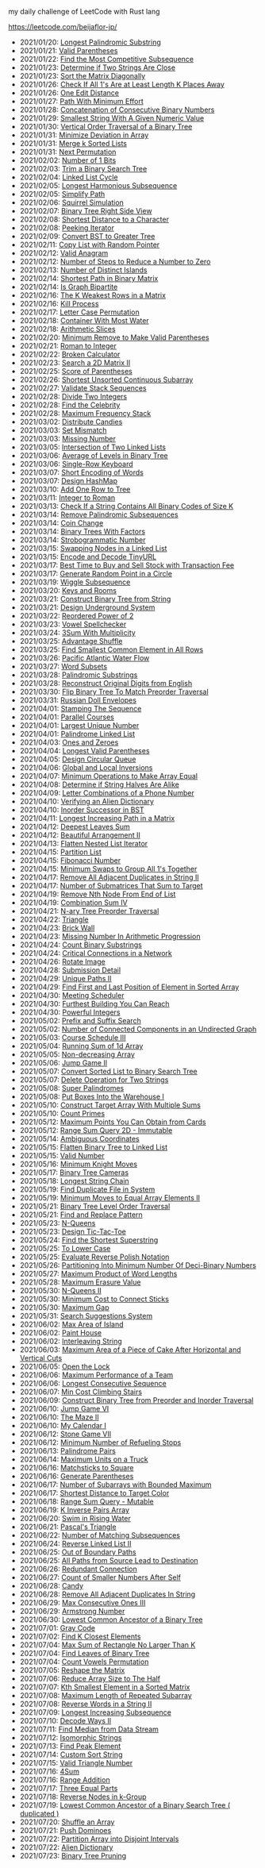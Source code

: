 my daily challenge of LeetCode with Rust lang

https://leetcode.com/beijaflor-jp/

- 2021/01/20: [Longest Palindromic Substring](https://leetcode.com/explore/challenge/card/january-leetcoding-challenge-2021/581/week-3-january-15th-january-21st/3609/)
- 2021/01/21: [Valid Parentheses](https://leetcode.com/explore/featured/card/january-leetcoding-challenge-2021/581/week-3-january-15th-january-21st/3610/)
- 2021/01/22: [Find the Most Competitive Subsequence](https://leetcode.com/explore/featured/card/january-leetcoding-challenge-2021/581/week-3-january-15th-january-21st/3611/)
- 2021/01/23: [Determine if Two Strings Are Close](https://leetcode.com/explore/item/3613)
- 2021/01/23: [Sort the Matrix Diagonally](https://leetcode.com/explore/challenge/card/january-leetcoding-challenge-2021/582/week-4-january-22nd-january-28th/3614/)
- 2021/01/26: [Check If All 1's Are at Least Length K Places Away](https://leetcode.com/explore/challenge/card/january-leetcoding-challenge-2021/582/week-4-january-22nd-january-28th/3616/)
- 2021/01/26: [One Edit Distance](https://leetcode.com/explore/challenge/card/january-leetcoding-challenge-2021/582/week-4-january-22nd-january-28th/3612/)
- 2021/01/27: [Path With Minimum Effort](https://leetcode.com/explore/challenge/card/january-leetcoding-challenge-2021/582/week-4-january-22nd-january-28th/3617/)
- 2021/01/28: [Concatenation of Consecutive Binary Numbers](https://leetcode.com/explore/challenge/card/january-leetcoding-challenge-2021/582/week-4-january-22nd-january-28th/3618/)
- 2021/01/29: [Smallest String With A Given Numeric Value](https://leetcode.com/explore/challenge/card/january-leetcoding-challenge-2021/582/week-4-january-22nd-january-28th/3619/)
- 2021/01/30: [Vertical Order Traversal of a Binary Tree](https://leetcode.com/explore/challenge/card/january-leetcoding-challenge-2021/583/week-5-january-29th-january-31st/3621/)
- 2021/01/31: [Minimize Deviation in Array](https://leetcode.com/explore/featured/card/january-leetcoding-challenge-2021/583/week-5-january-29th-january-31st/3622/)
- 2021/01/31: [Merge k Sorted Lists](https://leetcode.com/explore/challenge/card/january-leetcoding-challenge-2021/582/week-4-january-22nd-january-28th/3615/)
- 2021/01/31: [Next Permutation](https://leetcode.com/explore/challenge/card/january-leetcoding-challenge-2021/583/week-5-january-29th-january-31st/3623/)
- 2021/02/02: [Number of 1 Bits](https://leetcode.com/explore/featured/card/february-leetcoding-challenge-2021/584/week-1-february-1st-february-7th/3625/)
- 2021/02/03: [Trim a Binary Search Tree](https://leetcode.com/explore/challenge/card/february-leetcoding-challenge-2021/584/week-1-february-1st-february-7th/3626/)
- 2021/02/04: [Linked List Cycle](https://leetcode.com/explore/featured/card/february-leetcoding-challenge-2021/584/week-1-february-1st-february-7th/3627/)
- 2021/02/05: [Longest Harmonious Subsequence](https://leetcode.com/explore/challenge/card/february-leetcoding-challenge-2021/584/week-1-february-1st-february-7th/3628/)
- 2021/02/05: [Simplify Path](https://leetcode.com/explore/challenge/card/february-leetcoding-challenge-2021/584/week-1-february-1st-february-7th/3629/)
- 2021/02/06: [Squirrel Simulation](https://leetcode.com/explore/challenge/card/february-leetcoding-challenge-2021/584/week-1-february-1st-february-7th/3624/)
- 2021/02/07: [Binary Tree Right Side View](https://leetcode.com/explore/featured/card/february-leetcoding-challenge-2021/584/week-1-february-1st-february-7th/3630/)
- 2021/02/08: [Shortest Distance to a Character](https://leetcode.com/explore/challenge/card/february-leetcoding-challenge-2021/584/week-1-february-1st-february-7th/3631/)
- 2021/02/08: [Peeking Iterator](https://leetcode.com/explore/featured/card/february-leetcoding-challenge-2021/585/week-2-february-8th-february-14th/3633/)
- 2021/02/09: [Convert BST to Greater Tree](https://leetcode.com/explore/challenge/card/february-leetcoding-challenge-2021/585/week-2-february-8th-february-14th/3634/)
- 2021/02/11: [Copy List with Random Pointer](https://leetcode.com/explore/featured/card/february-leetcoding-challenge-2021/585/week-2-february-8th-february-14th/3635/)
- 2021/02/12: [Valid Anagram](https://leetcode.com/explore/challenge/card/february-leetcoding-challenge-2021/585/week-2-february-8th-february-14th/3636/)
- 2021/02/12: [Number of Steps to Reduce a Number to Zero](https://leetcode.com/explore/challenge/card/february-leetcoding-challenge-2021/585/week-2-february-8th-february-14th/3637/)
- 2021/02/13: [Number of Distinct Islands](https://leetcode.com/explore/challenge/card/february-leetcoding-challenge-2021/585/week-2-february-8th-february-14th/3632/)
- 2021/02/14: [Shortest Path in Binary Matrix](https://leetcode.com/explore/challenge/card/february-leetcoding-challenge-2021/585/week-2-february-8th-february-14th/3638/)
- 2021/02/14: [Is Graph Bipartite](https://leetcode.com/explore/featured/card/february-leetcoding-challenge-2021/585/week-2-february-8th-february-14th/3639/)
- 2021/02/16: [The K Weakest Rows in a Matrix](https://leetcode.com/explore/featured/card/february-leetcoding-challenge-2021/586/week-3-february-15th-february-21st/3641/)
- 2021/02/16: [Kill Process](https://leetcode.com/explore/featured/card/february-leetcoding-challenge-2021/586/week-3-february-15th-february-21st/3640/)
- 2021/02/17: [Letter Case Permutation](https://leetcode.com/explore/featured/card/february-leetcoding-challenge-2021/586/week-3-february-15th-february-21st/3642/)
- 2021/02/18: [Container With Most Water](https://leetcode.com/explore/featured/card/february-leetcoding-challenge-2021/586/week-3-february-15th-february-21st/3643/)
- 2021/02/18: [Arithmetic Slices](https://leetcode.com/explore/featured/card/february-leetcoding-challenge-2021/586/week-3-february-15th-february-21st/3644/)
- 2021/02/20: [Minimum Remove to Make Valid Parentheses](https://leetcode.com/explore/challenge/card/february-leetcoding-challenge-2021/586/week-3-february-15th-february-21st/3645/)
- 2021/02/21: [Roman to Integer](https://leetcode.com/explore/featured/card/february-leetcoding-challenge-2021/586/week-3-february-15th-february-21st/3646/)
- 2021/02/22: [Broken Calculator](https://leetcode.com/explore/featured/card/february-leetcoding-challenge-2021/586/week-3-february-15th-february-21st/3647/)
- 2021/02/23: [Search a 2D Matrix II](https://leetcode.com/explore/challenge/card/february-leetcoding-challenge-2021/587/week-4-february-22nd-february-28th/3650/)
- 2021/02/25: [Score of Parentheses](https://leetcode.com/explore/challenge/card/february-leetcoding-challenge-2021/587/week-4-february-22nd-february-28th/3651/)
- 2021/02/26: [Shortest Unsorted Continuous Subarray](https://leetcode.com/explore/challenge/card/february-leetcoding-challenge-2021/587/week-4-february-22nd-february-28th/3652/)
- 2021/02/27: [Validate Stack Sequences](https://leetcode.com/explore/challenge/card/february-leetcoding-challenge-2021/587/week-4-february-22nd-february-28th/3653/)
- 2021/02/28: [Divide Two Integers](https://leetcode.com/explore/challenge/card/february-leetcoding-challenge-2021/587/week-4-february-22nd-february-28th/3654/)
- 2021/02/28: [Find the Celebrity](https://leetcode.com/explore/challenge/card/february-leetcoding-challenge-2021/587/week-4-february-22nd-february-28th/3648/)
- 2021/02/28: [Maximum Frequency Stack](https://leetcode.com/explore/challenge/card/february-leetcoding-challenge-2021/587/week-4-february-22nd-february-28th/3655/)
- 2021/03/02: [Distribute Candies](https://leetcode.com/explore/challenge/card/march-leetcoding-challenge-2021/588/week-1-march-1st-march-7th/3657/)
- 2021/03/03: [Set Mismatch](https://leetcode.com/explore/challenge/card/march-leetcoding-challenge-2021/588/week-1-march-1st-march-7th/3658/)
- 2021/03/03: [Missing Number](https://leetcode.com/explore/featured/card/march-leetcoding-challenge-2021/588/week-1-march-1st-march-7th/3659/)
- 2021/03/05: [Intersection of Two Linked Lists](https://leetcode.com/explore/challenge/card/march-leetcoding-challenge-2021/588/week-1-march-1st-march-7th/3660/)
- 2021/03/06: [Average of Levels in Binary Tree](https://leetcode.com/explore/challenge/card/march-leetcoding-challenge-2021/588/week-1-march-1st-march-7th/3661/)
- 2021/03/06: [Single-Row Keyboard](https://leetcode.com/explore/featured/card/march-leetcoding-challenge-2021/588/week-1-march-1st-march-7th/3656/)
- 2021/03/07: [Short Encoding of Words](https://leetcode.com/explore/featured/card/march-leetcoding-challenge-2021/588/week-1-march-1st-march-7th/3662/)
- 2021/03/07: [Design HashMap](https://leetcode.com/explore/challenge/card/march-leetcoding-challenge-2021/588/week-1-march-1st-march-7th/3663/)
- 2021/03/10: [Add One Row to Tree](https://leetcode.com/explore/challenge/card/march-leetcoding-challenge-2021/589/week-2-march-8th-march-14th/3666/)
- 2021/03/11: [Integer to Roman](https://leetcode.com/explore/challenge/card/march-leetcoding-challenge-2021/589/week-2-march-8th-march-14th/3667/)
- 2021/03/13: [Check If a String Contains All Binary Codes of Size K](https://leetcode.com/explore/challenge/card/march-leetcoding-challenge-2021/589/week-2-march-8th-march-14th/3669/)
- 2021/03/14: [Remove Palindromic Subsequences](https://leetcode.com/explore/challenge/card/march-leetcoding-challenge-2021/589/week-2-march-8th-march-14th/3665/)
- 2021/03/14: [Coin Change](https://leetcode.com/explore/challenge/card/march-leetcoding-challenge-2021/589/week-2-march-8th-march-14th/3668/)
- 2021/03/14: [Binary Trees With Factors](https://leetcode.com/explore/challenge/card/march-leetcoding-challenge-2021/589/week-2-march-8th-march-14th/3670/)
- 2021/03/14: [Strobogrammatic Number](https://leetcode.com/explore/featured/card/march-leetcoding-challenge-2021/589/week-2-march-8th-march-14th/3664/)
- 2021/03/15: [Swapping Nodes in a Linked List](https://leetcode.com/explore/featured/card/march-leetcoding-challenge-2021/589/week-2-march-8th-march-14th/3671/)
- 2021/03/15: [Encode and Decode TinyURL](https://leetcode.com/explore/challenge/card/march-leetcoding-challenge-2021/590/week-3-march-15th-march-21st/3673/)
- 2021/03/17: [Best Time to Buy and Sell Stock with Transaction Fee](https://leetcode.com/explore/challenge/card/march-leetcoding-challenge-2021/590/week-3-march-15th-march-21st/3674/)
- 2021/03/17: [Generate Random Point in a Circle](https://leetcode.com/explore/challenge/card/march-leetcoding-challenge-2021/590/week-3-march-15th-march-21st/3675/)
- 2021/03/19: [Wiggle Subsequence](https://leetcode.com/explore/challenge/card/march-leetcoding-challenge-2021/590/week-3-march-15th-march-21st/3676/)
- 2021/03/20: [Keys and Rooms](https://leetcode.com/explore/challenge/card/march-leetcoding-challenge-2021/590/week-3-march-15th-march-21st/3677/)
- 2021/03/21: [Construct Binary Tree from String](https://leetcode.com/explore/challenge/card/march-leetcoding-challenge-2021/590/week-3-march-15th-march-21st/3672/)
- 2021/03/21: [Design Underground System](https://leetcode.com/explore/challenge/card/march-leetcoding-challenge-2021/590/week-3-march-15th-march-21st/3678/)
- 2021/03/22: [Reordered Power of 2](https://leetcode.com/explore/challenge/card/march-leetcoding-challenge-2021/590/week-3-march-15th-march-21st/3679/)
- 2021/03/23: [Vowel Spellchecker](https://leetcode.com/explore/challenge/card/march-leetcoding-challenge-2021/591/week-4-march-22nd-march-28th/3681/)
- 2021/03/24: [3Sum With Multiplicity](https://leetcode.com/explore/challenge/card/march-leetcoding-challenge-2021/591/week-4-march-22nd-march-28th/3682/)
- 2021/03/25: [Advantage Shuffle](https://leetcode.com/explore/challenge/card/march-leetcoding-challenge-2021/591/week-4-march-22nd-march-28th/3683/)
- 2021/03/25: [Find Smallest Common Element in All Rows](https://leetcode.com/explore/challenge/card/march-leetcoding-challenge-2021/591/week-4-march-22nd-march-28th/3680/)
- 2021/03/26: [Pacific Atlantic Water Flow](https://leetcode.com/explore/featured/card/march-leetcoding-challenge-2021/591/week-4-march-22nd-march-28th/3684/)
- 2021/03/27: [Word Subsets](https://leetcode.com/explore/featured/card/march-leetcoding-challenge-2021/591/week-4-march-22nd-march-28th/3685/)
- 2021/03/28: [Palindromic Substrings](https://leetcode.com/explore/featured/card/march-leetcoding-challenge-2021/591/week-4-march-22nd-march-28th/3686/)
- 2021/03/28: [Reconstruct Original Digits from English](https://leetcode.com/explore/challenge/card/march-leetcoding-challenge-2021/591/week-4-march-22nd-march-28th/3687/)
- 2021/03/30: [Flip Binary Tree To Match Preorder Traversal](https://leetcode.com/explore/challenge/card/march-leetcoding-challenge-2021/592/week-5-march-29th-march-31st/3689/)
- 2021/03/31: [Russian Doll Envelopes](https://leetcode.com/explore/challenge/card/march-leetcoding-challenge-2021/592/week-5-march-29th-march-31st/3690/)
- 2021/04/01: [Stamping The Sequence](https://leetcode.com/explore/challenge/card/march-leetcoding-challenge-2021/592/week-5-march-29th-march-31st/3691/)
- 2021/04/01: [Parallel Courses](https://leetcode.com/explore/challenge/card/march-leetcoding-challenge-2021/592/week-5-march-29th-march-31st/3688/)
- 2021/04/01: [Largest Unique Number](https://leetcode.com/explore/featured/card/april-leetcoding-challenge-2021/593/week-1-april-1st-april-7th/3692/)
- 2021/04/01: [Palindrome Linked List](https://leetcode.com/explore/featured/card/april-leetcoding-challenge-2021/593/week-1-april-1st-april-7th/3693/)
- 2021/04/03: [Ones and Zeroes](https://leetcode.com/explore/featured/card/april-leetcoding-challenge-2021/593/week-1-april-1st-april-7th/3694/)
- 2021/04/04: [Longest Valid Parentheses](https://leetcode.com/explore/featured/card/april-leetcoding-challenge-2021/593/week-1-april-1st-april-7th/3695/)
- 2021/04/05: [Design Circular Queue](https://leetcode.com/explore/featured/card/april-leetcoding-challenge-2021/593/week-1-april-1st-april-7th/3696/)
- 2021/04/06: [Global and Local Inversions](https://leetcode.com/explore/featured/card/april-leetcoding-challenge-2021/593/week-1-april-1st-april-7th/3697/)
- 2021/04/07: [Minimum Operations to Make Array Equal](https://leetcode.com/explore/featured/card/april-leetcoding-challenge-2021/593/week-1-april-1st-april-7th/3698/)
- 2021/04/08: [Determine if String Halves Are Alike](https://leetcode.com/explore/featured/card/april-leetcoding-challenge-2021/593/week-1-april-1st-april-7th/3699/)
- 2021/04/09: [Letter Combinations of a Phone Number](https://leetcode.com/explore/featured/card/april-leetcoding-challenge-2021/594/week-2-april-8th-april-14th/3701/)
- 2021/04/10: [Verifying an Alien Dictionary](https://leetcode.com/explore/featured/card/april-leetcoding-challenge-2021/594/week-2-april-8th-april-14th/3702/)
- 2021/04/10: [Inorder Successor in BST](https://leetcode.com/explore/challenge/card/april-leetcoding-challenge-2021/594/week-2-april-8th-april-14th/3700/)
- 2021/04/11: [Longest Increasing Path in a Matrix](https://leetcode.com/explore/featured/card/april-leetcoding-challenge-2021/594/week-2-april-8th-april-14th/3703/)
- 2021/04/12: [Deepest Leaves Sum](https://leetcode.com/explore/featured/card/april-leetcoding-challenge-2021/594/week-2-april-8th-april-14th/3704/)
- 2021/04/12: [Beautiful Arrangement II](https://leetcode.com/explore/featured/card/april-leetcoding-challenge-2021/594/week-2-april-8th-april-14th/3705/)
- 2021/04/13: [Flatten Nested List Iterator](https://leetcode.com/explore/featured/card/april-leetcoding-challenge-2021/594/week-2-april-8th-april-14th/3706/)
- 2021/04/15: [Partition List](https://leetcode.com/explore/featured/card/april-leetcoding-challenge-2021/594/week-2-april-8th-april-14th/3707/)
- 2021/04/15: [Fibonacci Number](https://leetcode.com/explore/featured/card/april-leetcoding-challenge-2021/595/week-3-april-15th-april-21st/3709/)
- 2021/04/15: [Minimum Swaps to Group All 1's Together](https://leetcode.com/explore/featured/card/april-leetcoding-challenge-2021/595/week-3-april-15th-april-21st/3708/)
- 2021/04/17: [Remove All Adjacent Duplicates in String II](https://leetcode.com/explore/featured/card/april-leetcoding-challenge-2021/595/week-3-april-15th-april-21st/3710/)
- 2021/04/17: [Number of Submatrices That Sum to Target](https://leetcode.com/explore/featured/card/april-leetcoding-challenge-2021/595/week-3-april-15th-april-21st/3711/)
- 2021/04/19: [Remove Nth Node From End of List](https://leetcode.com/explore/featured/card/april-leetcoding-challenge-2021/595/week-3-april-15th-april-21st/3712/)
- 2021/04/19: [Combination Sum IV](https://leetcode.com/explore/featured/card/april-leetcoding-challenge-2021/595/week-3-april-15th-april-21st/3713/)
- 2021/04/21: [N-ary Tree Preorder Traversal](https://leetcode.com/explore/featured/card/april-leetcoding-challenge-2021/595/week-3-april-15th-april-21st/3714/)
- 2021/04/22: [Triangle](https://leetcode.com/explore/challenge/card/april-leetcoding-challenge-2021/595/week-3-april-15th-april-21st/3715/)
- 2021/04/23: [Brick Wall](https://leetcode.com/explore/featured/card/april-leetcoding-challenge-2021/596/week-4-april-22nd-april-28th/3717/)
- 2021/04/23: [Missing Number In Arithmetic Progression](https://leetcode.com/explore/challenge/card/april-leetcoding-challenge-2021/596/week-4-april-22nd-april-28th/3716/)
- 2021/04/24: [Count Binary Substrings](https://leetcode.com/explore/challenge/card/april-leetcoding-challenge-2021/596/week-4-april-22nd-april-28th/3718/)
- 2021/04/24: [Critical Connections in a Network](https://leetcode.com/explore/featured/card/april-leetcoding-challenge-2021/596/week-4-april-22nd-april-28th/3719/)
- 2021/04/26: [Rotate Image](https://leetcode.com/explore/featured/card/april-leetcoding-challenge-2021/596/week-4-april-22nd-april-28th/3720/)
- 2021/04/28: [Submission Detail](https://leetcode.com/explore/challenge/card/april-leetcoding-challenge-2021/596/week-4-april-22nd-april-28th/3722/)
- 2021/04/29: [Unique Paths II](https://leetcode.com/explore/challenge/card/april-leetcoding-challenge-2021/596/week-4-april-22nd-april-28th/3723/)
- 2021/04/29: [Find First and Last Position of Element in Sorted Array](https://leetcode.com/explore/featured/card/april-leetcoding-challenge-2021/597/week-5-april-29th-april-30th/3725/)
- 2021/04/30: [Meeting Scheduler](https://leetcode.com/explore/featured/card/april-leetcoding-challenge-2021/597/week-5-april-29th-april-30th/3724/)
- 2021/04/30: [Furthest Building You Can Reach](https://leetcode.com/explore/featured/card/april-leetcoding-challenge-2021/596/week-4-april-22nd-april-28th/3721/)
- 2021/04/30: [Powerful Integers](https://leetcode.com/explore/featured/card/april-leetcoding-challenge-2021/597/week-5-april-29th-april-30th/3726/)
- 2021/05/02: [Prefix and Suffix Search](https://leetcode.com/explore/featured/card/may-leetcoding-challenge-2021/598/week-1-may-1st-may-7th/3728/)
- 2021/05/02: [Number of Connected Components in an Undirected Graph](https://leetcode.com/explore/challenge/card/may-leetcoding-challenge-2021/598/week-1-may-1st-may-7th/3727/)
- 2021/05/03: [Course Schedule III](https://leetcode.com/explore/challenge/card/may-leetcoding-challenge-2021/598/week-1-may-1st-may-7th/3729/)
- 2021/05/04: [Running Sum of 1d Array](https://leetcode.com/explore/featured/card/may-leetcoding-challenge-2021/598/week-1-may-1st-may-7th/3730/)
- 2021/05/05: [Non-decreasing Array](https://leetcode.com/explore/featured/card/may-leetcoding-challenge-2021/598/week-1-may-1st-may-7th/3731/)
- 2021/05/06: [Jump Game II](https://leetcode.com/explore/featured/card/may-leetcoding-challenge-2021/598/week-1-may-1st-may-7th/3732/)
- 2021/05/07: [Convert Sorted List to Binary Search Tree](https://leetcode.com/explore/featured/card/may-leetcoding-challenge-2021/598/week-1-may-1st-may-7th/3733/)
- 2021/05/07: [Delete Operation for Two Strings](https://leetcode.com/explore/featured/card/may-leetcoding-challenge-2021/598/week-1-may-1st-may-7th/3734/)
- 2021/05/08: [Super Palindromes](https://leetcode.com/explore/featured/card/may-leetcoding-challenge-2021/599/week-2-may-8th-may-14th/3736/)
- 2021/05/08: [Put Boxes Into the Warehouse I](https://leetcode.com/explore/challenge/card/may-leetcoding-challenge-2021/599/week-2-may-8th-may-14th/3735/)
- 2021/05/10: [Construct Target Array With Multiple Sums](https://leetcode.com/explore/challenge/card/may-leetcoding-challenge-2021/599/week-2-may-8th-may-14th/3737/)
- 2021/05/10: [Count Primes](https://leetcode.com/explore/featured/card/may-leetcoding-challenge-2021/599/week-2-may-8th-may-14th/3738/)
- 2021/05/12: [Maximum Points You Can Obtain from Cards](https://leetcode.com/explore/featured/card/may-leetcoding-challenge-2021/599/week-2-may-8th-may-14th/3739/)
- 2021/05/12: [Range Sum Query 2D - Immutable](https://leetcode.com/explore/featured/card/may-leetcoding-challenge-2021/599/week-2-may-8th-may-14th/3740/)
- 2021/05/14: [Ambiguous Coordinates](https://leetcode.com/explore/featured/card/may-leetcoding-challenge-2021/599/week-2-may-8th-may-14th/3741/)
- 2021/05/15: [Flatten Binary Tree to Linked List](https://leetcode.com/explore/featured/card/may-leetcoding-challenge-2021/599/week-2-may-8th-may-14th/3742/)
- 2021/05/15: [Valid Number](https://leetcode.com/explore/featured/card/may-leetcoding-challenge-2021/600/week-3-may-15th-may-21st/3744/)
- 2021/05/16: [Minimum Knight Moves](https://leetcode.com/explore/featured/card/may-leetcoding-challenge-2021/600/week-3-may-15th-may-21st/3743/)
- 2021/05/17: [Binary Tree Cameras](https://leetcode.com/explore/challenge/card/may-leetcoding-challenge-2021/600/week-3-may-15th-may-21st/3745/)
- 2021/05/18: [Longest String Chain](https://leetcode.com/explore/featured/card/may-leetcoding-challenge-2021/600/week-3-may-15th-may-21st/3746/)
- 2021/05/19: [Find Duplicate File in System](https://leetcode.com/explore/featured/card/may-leetcoding-challenge-2021/600/week-3-may-15th-may-21st/3747/)
- 2021/05/19: [Minimum Moves to Equal Array Elements II](https://leetcode.com/explore/featured/card/may-leetcoding-challenge-2021/600/week-3-may-15th-may-21st/3748/)
- 2021/05/21: [Binary Tree Level Order Traversal](https://leetcode.com/explore/featured/card/may-leetcoding-challenge-2021/600/week-3-may-15th-may-21st/3749/)
- 2021/05/21: [Find and Replace Pattern](https://leetcode.com/explore/featured/card/may-leetcoding-challenge-2021/600/week-3-may-15th-may-21st/3750/)
- 2021/05/23: [N-Queens](https://leetcode.com/explore/featured/card/may-leetcoding-challenge-2021/601/week-4-may-22nd-may-28th/3752/)
- 2021/05/23: [Design Tic-Tac-Toe](https://leetcode.com/explore/challenge/card/may-leetcoding-challenge-2021/601/week-4-may-22nd-may-28th/3751/)
- 2021/05/24: [Find the Shortest Superstring](https://leetcode.com/explore/featured/card/may-leetcoding-challenge-2021/601/week-4-may-22nd-may-28th/3753/)
- 2021/05/25: [To Lower Case](https://leetcode.com/explore/challenge/card/may-leetcoding-challenge-2021/601/week-4-may-22nd-may-28th/3754/)
- 2021/05/25: [Evaluate Reverse Polish Notation](https://leetcode.com/explore/featured/card/may-leetcoding-challenge-2021/601/week-4-may-22nd-may-28th/3755/)
- 2021/05/26: [Partitioning Into Minimum Number Of Deci-Binary Numbers](https://leetcode.com/explore/featured/card/may-leetcoding-challenge-2021/601/week-4-may-22nd-may-28th/3756/)
- 2021/05/27: [Maximum Product of Word Lengths](https://leetcode.com/explore/featured/card/may-leetcoding-challenge-2021/601/week-4-may-22nd-may-28th/3757/)
- 2021/05/28: [Maximum Erasure Value](https://leetcode.com/explore/featured/card/may-leetcoding-challenge-2021/601/week-4-may-22nd-may-28th/3758/)
- 2021/05/30: [N-Queens II](https://leetcode.com/explore/featured/card/may-leetcoding-challenge-2021/602/week-5-may-29th-may-31st/3760/)
- 2021/05/30: [Minimum Cost to Connect Sticks](https://leetcode.com/explore/challenge/card/may-leetcoding-challenge-2021/602/week-5-may-29th-may-31st/3759/)
- 2021/05/30: [Maximum Gap](https://leetcode.com/explore/featured/card/may-leetcoding-challenge-2021/602/week-5-may-29th-may-31st/3761/)
- 2021/05/31: [Search Suggestions System](https://leetcode.com/explore/featured/card/may-leetcoding-challenge-2021/602/week-5-may-29th-may-31st/3762/)
- 2021/06/02: [Max Area of Island](https://leetcode.com/explore/featured/card/june-leetcoding-challenge-2021/603/week-1-june-1st-june-7th/3764/)
- 2021/06/02: [Paint House](https://leetcode.com/explore/challenge/card/june-leetcoding-challenge-2021/603/week-1-june-1st-june-7th/3763/)
- 2021/06/02: [Interleaving String](https://leetcode.com/explore/challenge/card/june-leetcoding-challenge-2021/603/week-1-june-1st-june-7th/3765/)
- 2021/06/03: [Maximum Area of a Piece of Cake After Horizontal and Vertical Cuts](https://leetcode.com/explore/featured/card/june-leetcoding-challenge-2021/603/week-1-june-1st-june-7th/3766/)
- 2021/06/05: [Open the Lock](https://leetcode.com/explore/featured/card/june-leetcoding-challenge-2021/603/week-1-june-1st-june-7th/3767/)
- 2021/06/06: [Maximum Performance of a Team](https://leetcode.com/explore/challenge/card/june-leetcoding-challenge-2021/603/week-1-june-1st-june-7th/3768/)
- 2021/06/06: [Longest Consecutive Sequence](https://leetcode.com/explore/featured/card/june-leetcoding-challenge-2021/603/week-1-june-1st-june-7th/3769/)
- 2021/06/07: [Min Cost Climbing Stairs](https://leetcode.com/explore/featured/card/june-leetcoding-challenge-2021/603/week-1-june-1st-june-7th/3770/)
- 2021/06/09: [Construct Binary Tree from Preorder and Inorder Traversal](https://leetcode.com/explore/featured/card/june-leetcoding-challenge-2021/604/week-2-june-8th-june-14th/3772/)
- 2021/06/10: [Jump Game VI](https://leetcode.com/explore/featured/card/june-leetcoding-challenge-2021/604/week-2-june-8th-june-14th/3773/)
- 2021/06/10: [The Maze II](https://leetcode.com/explore/challenge/card/june-leetcoding-challenge-2021/604/week-2-june-8th-june-14th/3771/)
- 2021/06/10: [My Calendar I](https://leetcode.com/explore/featured/card/june-leetcoding-challenge-2021/604/week-2-june-8th-june-14th/3774/)
- 2021/06/12: [Stone Game VII](https://leetcode.com/explore/featured/card/june-leetcoding-challenge-2021/604/week-2-june-8th-june-14th/3775/)
- 2021/06/12: [Minimum Number of Refueling Stops](https://leetcode.com/explore/featured/card/june-leetcoding-challenge-2021/604/week-2-june-8th-june-14th/3776/)
- 2021/06/13: [Palindrome Pairs](https://leetcode.com/explore/featured/card/june-leetcoding-challenge-2021/604/week-2-june-8th-june-14th/3777/)
- 2021/06/14: [Maximum Units on a Truck](https://leetcode.com/explore/featured/card/june-leetcoding-challenge-2021/604/week-2-june-8th-june-14th/3778/)
- 2021/06/16: [Matchsticks to Square](https://leetcode.com/explore/featured/card/june-leetcoding-challenge-2021/605/week-3-june-15th-june-21st/3780/)
- 2021/06/16: [Generate Parentheses](https://leetcode.com/explore/challenge/card/june-leetcoding-challenge-2021/605/week-3-june-15th-june-21st/3781/)
- 2021/06/17: [Number of Subarrays with Bounded Maximum](https://leetcode.com/explore/challenge/card/june-leetcoding-challenge-2021/605/week-3-june-15th-june-21st/3782/)
- 2021/06/17: [Shortest Distance to Target Color](https://leetcode.com/explore/challenge/card/june-leetcoding-challenge-2021/605/week-3-june-15th-june-21st/3779/)
- 2021/06/18: [ Range Sum Query - Mutable](https://leetcode.com/explore/featured/card/june-leetcoding-challenge-2021/605/week-3-june-15th-june-21st/3783/)
- 2021/06/19: [K Inverse Pairs Array](https://leetcode.com/explore/featured/card/june-leetcoding-challenge-2021/605/week-3-june-15th-june-21st/3784/)
- 2021/06/20: [Swim in Rising Water](https://leetcode.com/explore/featured/card/june-leetcoding-challenge-2021/605/week-3-june-15th-june-21st/3785/)
- 2021/06/21: [Pascal's Triangle](https://leetcode.com/explore/featured/card/june-leetcoding-challenge-2021/605/week-3-june-15th-june-21st/3786/)
- 2021/06/22: [Number of Matching Subsequences](https://leetcode.com/explore/featured/card/june-leetcoding-challenge-2021/606/week-4-june-22nd-june-28th/3788/)
- 2021/06/24: [Reverse Linked List II](https://leetcode.com/explore/challenge/card/june-leetcoding-challenge-2021/606/week-4-june-22nd-june-28th/3789/)
- 2021/06/25: [Out of Boundary Paths](https://leetcode.com/explore/challenge/card/june-leetcoding-challenge-2021/606/week-4-june-22nd-june-28th/3790/)
- 2021/06/25: [All Paths from Source Lead to Destination](https://leetcode.com/explore/challenge/card/june-leetcoding-challenge-2021/606/week-4-june-22nd-june-28th/3787/)
- 2021/06/26: [Redundant Connection](https://leetcode.com/explore/featured/card/june-leetcoding-challenge-2021/606/week-4-june-22nd-june-28th/3791/)
- 2021/06/27: [Count of Smaller Numbers After Self](https://leetcode.com/explore/featured/card/june-leetcoding-challenge-2021/606/week-4-june-22nd-june-28th/3792/)
- 2021/06/28: [Candy](https://leetcode.com/explore/featured/card/june-leetcoding-challenge-2021/606/week-4-june-22nd-june-28th/3793/)
- 2021/06/28: [Remove All Adjacent Duplicates In String](https://leetcode.com/explore/featured/card/june-leetcoding-challenge-2021/606/week-4-june-22nd-june-28th/3794/)
- 2021/06/29: [Max Consecutive Ones III](https://leetcode.com/explore/featured/card/june-leetcoding-challenge-2021/607/week-5-june-29th-june-30th/3796/)
- 2021/06/29: [Armstrong Number](https://leetcode.com/explore/featured/card/june-leetcoding-challenge-2021/607/week-5-june-29th-june-30th/3795/)
- 2021/06/30: [Lowest Common Ancestor of a Binary Tree](https://leetcode.com/explore/featured/card/june-leetcoding-challenge-2021/607/week-5-june-29th-june-30th/3797/)
- 2021/07/01: [Gray Code](https://leetcode.com/explore/featured/card/july-leetcoding-challenge-2021/608/week-1-july-1st-july-7th/3799/)
- 2021/07/02: [Find K Closest Elements](https://leetcode.com/explore/challenge/card/july-leetcoding-challenge-2021/608/week-1-july-1st-july-7th/3800/)
- 2021/07/04: [Max Sum of Rectangle No Larger Than K](https://leetcode.com/explore/challenge/card/july-leetcoding-challenge-2021/608/week-1-july-1st-july-7th/3801/)
- 2021/07/04: [Find Leaves of Binary Tree](https://leetcode.com/explore/challenge/card/july-leetcoding-challenge-2021/608/week-1-july-1st-july-7th/3798/)
- 2021/07/04: [Count Vowels Permutation](https://leetcode.com/explore/featured/card/july-leetcoding-challenge-2021/608/week-1-july-1st-july-7th/3802/)
- 2021/07/05: [Reshape the Matrix](https://leetcode.com/explore/featured/card/july-leetcoding-challenge-2021/608/week-1-july-1st-july-7th/3803/)
- 2021/07/06: [Reduce Array Size to The Half](https://leetcode.com/explore/featured/card/july-leetcoding-challenge-2021/608/week-1-july-1st-july-7th/3804/)
- 2021/07/07: [Kth Smallest Element in a Sorted Matrix](https://leetcode.com/explore/featured/card/july-leetcoding-challenge-2021/608/week-1-july-1st-july-7th/3805/)
- 2021/07/08: [Maximum Length of Repeated Subarray](https://leetcode.com/explore/challenge/card/july-leetcoding-challenge-2021/609/week-2-july-8th-july-14th/3807/)
- 2021/07/08: [Reverse Words in a String II](https://leetcode.com/explore/featured/card/july-leetcoding-challenge-2021/609/week-2-july-8th-july-14th/3806/)
- 2021/07/09: [Longest Increasing Subsequence](https://leetcode.com/explore/featured/card/july-leetcoding-challenge-2021/609/week-2-july-8th-july-14th/3808/)
- 2021/07/10: [Decode Ways II](https://leetcode.com/explore/featured/card/july-leetcoding-challenge-2021/609/week-2-july-8th-july-14th/3809/)
- 2021/07/11: [Find Median from Data Stream](https://leetcode.com/explore/featured/card/july-leetcoding-challenge-2021/609/week-2-july-8th-july-14th/3810/)
- 2021/07/12: [Isomorphic Strings](https://leetcode.com/explore/featured/card/july-leetcoding-challenge-2021/609/week-2-july-8th-july-14th/3811/)
- 2021/07/13: [Find Peak Element](https://leetcode.com/explore/featured/card/july-leetcoding-challenge-2021/609/week-2-july-8th-july-14th/3812/)
- 2021/07/14: [Custom Sort String](https://leetcode.com/explore/featured/card/july-leetcoding-challenge-2021/609/week-2-july-8th-july-14th/3813/)
- 2021/07/15: [Valid Triangle Number](https://leetcode.com/explore/featured/card/july-leetcoding-challenge-2021/610/week-3-july-15th-july-21st/3815/)
- 2021/07/16: [4Sum](https://leetcode.com/explore/challenge/card/july-leetcoding-challenge-2021/610/week-3-july-15th-july-21st/3816/)
- 2021/07/16: [Range Addition](https://leetcode.com/explore/challenge/card/july-leetcoding-challenge-2021/610/week-3-july-15th-july-21st/3814/)
- 2021/07/17: [Three Equal Parts](https://leetcode.com/explore/featured/card/july-leetcoding-challenge-2021/610/week-3-july-15th-july-21st/3817/)
- 2021/07/18: [Reverse Nodes in k-Group](https://leetcode.com/explore/featured/card/july-leetcoding-challenge-2021/610/week-3-july-15th-july-21st/3818/)
- 2021/07/19: [Lowest Common Ancestor of a Binary Search Tree ( duplicated )](https://leetcode.com/explore/featured/card/july-leetcoding-challenge-2021/610/week-3-july-15th-july-21st/3819/)
- 2021/07/20: [Shuffle an Array](https://leetcode.com/explore/challenge/card/july-leetcoding-challenge-2021/610/week-3-july-15th-july-21st/3820/)
- 2021/07/21: [Push Dominoes](https://leetcode.com/explore/featured/card/july-leetcoding-challenge-2021/610/week-3-july-15th-july-21st/3821/)
- 2021/07/22: [Partition Array into Disjoint Intervals](https://leetcode.com/explore/challenge/card/july-leetcoding-challenge-2021/611/week-4-july-22nd-july-28th/3823/)
- 2021/07/22: [Alien Dictionary](https://leetcode.com/explore/challenge/card/july-leetcoding-challenge-2021/611/week-4-july-22nd-july-28th/3822/)
- 2021/07/23: [Binary Tree Pruning](https://leetcode.com/explore/featured/card/july-leetcoding-challenge-2021/611/week-4-july-22nd-july-28th/3824/)
